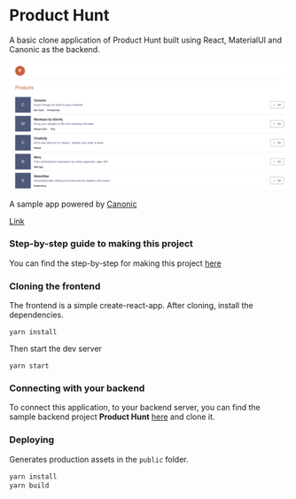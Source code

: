 # Product Hunt

A basic clone application of Product Hunt built using React, MaterialUI and Canonic as the backend.

![Screenshot](./screenshots/product-hunt.png)

A sample app powered by [Canonic](https://canonic.dev/)

[Link]()
<br/>

### Step-by-step guide to making this project

You can find the step-by-step for making this project [here]()

### Cloning the frontend

The frontend is a simple create-react-app. After cloning, install the dependencies.

```
yarn install
```

Then start the dev server

```
yarn start
```

### Connecting with your backend

To connect this application, to your backend server, you can find the sample backend project **Product Hunt** [here](https://app.canonic.dev/dashboard/marketplace/samples) and clone it.

### Deploying

Generates production assets in the `public` folder.

```
yarn install
yarn build
```
